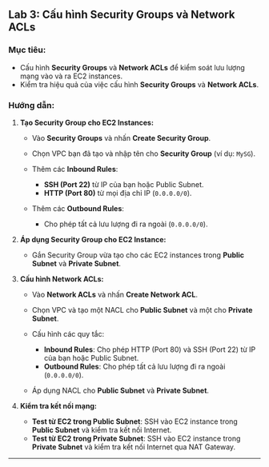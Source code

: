 

## **Lab 3: Cấu hình Security Groups và Network ACLs**

### **Mục tiêu:**

* Cấu hình **Security Groups** và **Network ACLs** để kiểm soát lưu lượng mạng vào và ra EC2 instances.
* Kiểm tra hiệu quả của việc cấu hình **Security Groups** và **Network ACLs**.

### **Hướng dẫn:**

1. **Tạo Security Group cho EC2 Instances:**

   * Vào **Security Groups** và nhấn **Create Security Group**.
   * Chọn VPC bạn đã tạo và nhập tên cho **Security Group** (ví dụ: `MySG`).
   * Thêm các **Inbound Rules**:

     * **SSH (Port 22)** từ IP của bạn hoặc Public Subnet.
     * **HTTP (Port 80)** từ mọi địa chỉ IP (`0.0.0.0/0`).
   * Thêm các **Outbound Rules**:

     * Cho phép tất cả lưu lượng đi ra ngoài (`0.0.0.0/0`).

2. **Áp dụng Security Group cho EC2 Instance:**

   * Gắn Security Group vừa tạo cho các EC2 instances trong **Public Subnet** và **Private Subnet**.

3. **Cấu hình Network ACLs:**

   * Vào **Network ACLs** và nhấn **Create Network ACL**.
   * Chọn VPC và tạo một NACL cho **Public Subnet** và một cho **Private Subnet**.
   * Cấu hình các quy tắc:

     * **Inbound Rules**: Cho phép HTTP (Port 80) và SSH (Port 22) từ IP của bạn hoặc Public Subnet.
     * **Outbound Rules**: Cho phép tất cả lưu lượng đi ra ngoài (`0.0.0.0/0`).
   * Áp dụng NACL cho **Public Subnet** và **Private Subnet**.

4. **Kiểm tra kết nối mạng:**

   * **Test từ EC2 trong Public Subnet**: SSH vào EC2 instance trong **Public Subnet** và kiểm tra kết nối Internet.
   * **Test từ EC2 trong Private Subnet**: SSH vào EC2 instance trong **Private Subnet** và kiểm tra kết nối Internet qua NAT Gateway.

---


